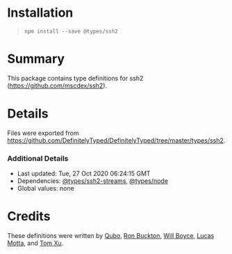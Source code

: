 # Installation
> `npm install --save @types/ssh2`

# Summary
This package contains type definitions for ssh2 (https://github.com/mscdex/ssh2).

# Details
Files were exported from https://github.com/DefinitelyTyped/DefinitelyTyped/tree/master/types/ssh2.

### Additional Details
 * Last updated: Tue, 27 Oct 2020 06:24:15 GMT
 * Dependencies: [@types/ssh2-streams](https://npmjs.com/package/@types/ssh2-streams), [@types/node](https://npmjs.com/package/@types/node)
 * Global values: none

# Credits
These definitions were written by [Qubo](https://github.com/tkQubo), [Ron Buckton](https://github.com/rbuckton), [Will Boyce](https://github.com/wrboyce), [Lucas Motta](https://github.com/lucasmotta), and [Tom Xu](https://github.com/hengkx).
